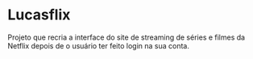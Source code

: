 # Lucasflix
Projeto que recria a interface do site de streaming de séries e filmes da Netflix depois de o usuário ter feito login na sua conta.

